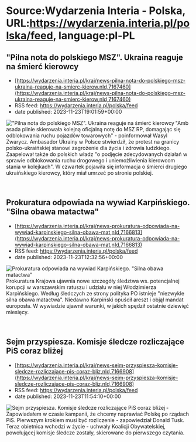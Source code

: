 # Source:Wydarzenia Interia - Polska, URL:https://wydarzenia.interia.pl/polska/feed, language:pl-PL

## "Pilna nota do polskiego MSZ". Ukraina reaguje na śmierć kierowcy
 - [https://wydarzenia.interia.pl/kraj/news-pilna-nota-do-polskiego-msz-ukraina-reaguje-na-smierc-kierow,nId,7167460](https://wydarzenia.interia.pl/kraj/news-pilna-nota-do-polskiego-msz-ukraina-reaguje-na-smierc-kierow,nId,7167460)
 - RSS feed: https://wydarzenia.interia.pl/polska/feed
 - date published: 2023-11-23T19:01:59+00:00

<p><a href="https://wydarzenia.interia.pl/kraj/news-pilna-nota-do-polskiego-msz-ukraina-reaguje-na-smierc-kierow,nId,7167460"><img align="left" alt="&quot;Pilna nota do polskiego MSZ&quot;. Ukraina reaguje na śmierć kierowcy" src="https://i.iplsc.com/pilna-nota-do-polskiego-msz-ukraina-reaguje-na-smierc-kierow/000I2QBUW3O7W2JI-C321.jpg" /></a>&quot;Ambasada pilnie skierowała kolejną oficjalną notę do MSZ RP, domagając się odblokowania ruchu pojazdów towarowych&quot; - poinformował Wasyl Zwarycz. Ambasador Ukrainy w Polsce stwierdził, że protest na granicy polsko-ukraińskiej stanowi zagrożenie dla życia i zdrowia ludzkiego. Zaapelował także do polskich władz &quot;o podjęcie zdecydowanych działań w sprawie odblokowania ruchu drogowego i uniemożliwienia kierowcom stania w kolejkach&quot;. W czwartek pojawiła się informacja o śmierci drugiego ukraińskiego kierowcy, który miał umrzeć po stronie polskiej.</p><br clear="all" />

## Prokuratura odpowiada na wywiad Karpińskiego. "Silna obawa matactwa"
 - [https://wydarzenia.interia.pl/kraj/news-prokuratura-odpowiada-na-wywiad-karpinskiego-silna-obawa-mat,nId,7166813](https://wydarzenia.interia.pl/kraj/news-prokuratura-odpowiada-na-wywiad-karpinskiego-silna-obawa-mat,nId,7166813)
 - RSS feed: https://wydarzenia.interia.pl/polska/feed
 - date published: 2023-11-23T12:32:56+00:00

<p><a href="https://wydarzenia.interia.pl/kraj/news-prokuratura-odpowiada-na-wywiad-karpinskiego-silna-obawa-mat,nId,7166813"><img align="left" alt="Prokuratura odpowiada na wywiad Karpińskiego. &quot;Silna obawa matactwa&quot;" src="https://i.iplsc.com/prokuratura-odpowiada-na-wywiad-karpinskiego-silna-obawa-mat/000I2JM5087AUFJI-C321.jpg" /></a>Prokuratura Krajowa ujawnia nowe szczegóły śledztwa ws. potencjalnej korupcji w warszawskim ratuszu i udziału w niej Włodzimierza Karpińskiego. Według śledczych ze strony polityka PO istnieje &quot;niezwykle silna obawa matactwa&quot;. Niedawno Karpiński opuścił areszt i objął mandat europosła. W wywiadzie ujawnił warunki, w jakich spędził ostatnie dziewięć miesięcy.</p><br clear="all" />

## Sejm przyspiesza. Komisje śledcze rozliczające PiS coraz bliżej
 - [https://wydarzenia.interia.pl/kraj/news-sejm-przyspiesza-komisje-sledcze-rozliczajace-pis-coraz-bliz,nId,7166908](https://wydarzenia.interia.pl/kraj/news-sejm-przyspiesza-komisje-sledcze-rozliczajace-pis-coraz-bliz,nId,7166908)
 - RSS feed: https://wydarzenia.interia.pl/polska/feed
 - date published: 2023-11-23T11:54:10+00:00

<p><a href="https://wydarzenia.interia.pl/kraj/news-sejm-przyspiesza-komisje-sledcze-rozliczajace-pis-coraz-bliz,nId,7166908"><img align="left" alt="Sejm przyspiesza. Komisje śledcze rozliczające PiS coraz bliżej" src="https://i.iplsc.com/sejm-przyspiesza-komisje-sledcze-rozliczajace-pis-coraz-bliz/000I2KSC5TP3BAKX-C321.jpg" /></a>- Zapowiadałem w czasie kampanii, że chcemy naprawiać Polskę po rządach PiS. Pierwszym krokiem musi być rozliczenie - zapowiedział Donald Tusk. Teraz obietnica wchodzi w życie - uchwały Koalicji Obywatelskiej, powołującej komisje śledcze zostały, skierowane do pierwszego czytania.</p><br clear="all" />

